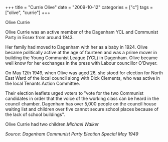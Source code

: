+++
title = "Currie Olive"
date = "2009-10-12"
categories = ["c"]
tags = ["olive", "currie"]
+++

Olive Currie

Olive Currie was an active member of the Dagenham YCL and Communist Party in Essex from around 1943. 

Her family had moved to Dagenham with her as a baby in 1924. Olive became politically active at the age of fourteen and was a prime mover in building the Young Communist League (YCL) in Dagenham. Olive became well know for her exchanges in the press with Labour councillor O'Dwyer.

On May 12th 1949, when Olive was aged 26, she stood for election for North East Ward of the local council along with Dick Clements, who was active in the local Tenants Action Committee.

Their election leaflets urged voters to "vote for the two Communist candidates in order that the voice of the working class can be heard in the council chamber. Dagenham has over 5,000 people on the council house waiting list and children over five cannot secure school places because of the lack of school buildings". 

Olive Currie had two children._Michael Walker_

_Source: Dagenham Communist Party Election Special May 1949_
